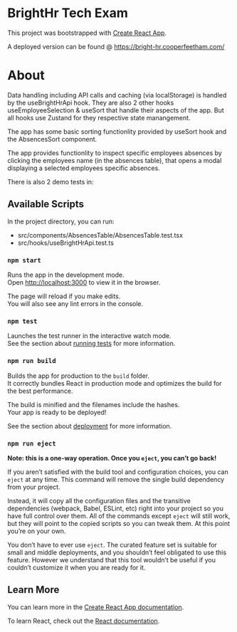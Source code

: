 # BrightHr Tech Exam

This project was bootstrapped with [Create React App](https://github.com/facebook/create-react-app).

A deployed version can be found @ https://bright-hr.cooperfeetham.com/

# About

Data handling including API calls and caching (via localStorage) is handled by the useBrightHrApi hook. They are also 2 other hooks useEmployeeSelection & useSort that handle their aspects of the app. But all hooks use Zustand for they respective state manangement.

The app has some basic sorting functionlity provided by useSort hook and the AbsencesSort component.

The app provides functionlity to inspect specific employees absences by clicking the employees name (in the absences table), that opens a modal displaying a selected employees specific absences.

There is also 2 demo tests in:

## Available Scripts

In the project directory, you can run:

- src/components/AbsencesTable/AbsencesTable.test.tsx
- src/hooks/useBrightHrApi.test.ts

### `npm start`

Runs the app in the development mode.\
Open [http://localhost:3000](http://localhost:3000) to view it in the browser.

The page will reload if you make edits.\
You will also see any lint errors in the console.

### `npm test`

Launches the test runner in the interactive watch mode.\
See the section about [running tests](https://facebook.github.io/create-react-app/docs/running-tests) for more information.

### `npm run build`

Builds the app for production to the `build` folder.\
It correctly bundles React in production mode and optimizes the build for the best performance.

The build is minified and the filenames include the hashes.\
Your app is ready to be deployed!

See the section about [deployment](https://facebook.github.io/create-react-app/docs/deployment) for more information.

### `npm run eject`

**Note: this is a one-way operation. Once you `eject`, you can’t go back!**

If you aren’t satisfied with the build tool and configuration choices, you can `eject` at any time. This command will remove the single build dependency from your project.

Instead, it will copy all the configuration files and the transitive dependencies (webpack, Babel, ESLint, etc) right into your project so you have full control over them. All of the commands except `eject` will still work, but they will point to the copied scripts so you can tweak them. At this point you’re on your own.

You don’t have to ever use `eject`. The curated feature set is suitable for small and middle deployments, and you shouldn’t feel obligated to use this feature. However we understand that this tool wouldn’t be useful if you couldn’t customize it when you are ready for it.

## Learn More

You can learn more in the [Create React App documentation](https://facebook.github.io/create-react-app/docs/getting-started).

To learn React, check out the [React documentation](https://reactjs.org/).
